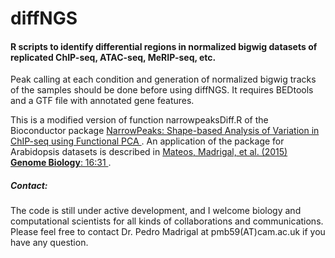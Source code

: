 # diffNGS
<h4> R scripts to identify differential regions in normalized bigwig datasets of replicated ChIP-seq, ATAC-seq, MeRIP-seq, etc. </h4>

Peak calling at each condition and generation of normalized bigwig tracks of the samples should be done before using diffNGS. It requires BEDtools and a GTF file with annotated gene features.

This is a modified version of function narrowpeaksDiff.R of the Bioconductor package <a href="http://bioconductor.org/packages/devel/bioc/html/NarrowPeaks.html">
NarrowPeaks: Shape-based Analysis of Variation in ChIP-seq using Functional PCA </a>. An application of the package for Arabidopsis datasets is described in <a href="http://genomebiology.biomedcentral.com/articles/10.1186/s13059-015-0597-1"> Mateos, Madrigal, et al. (2015) **Genome Biology**: 16:31 </a>.

<h5>Contact:</h5> 
The code is still under active development, and I welcome biology and computational scientists for all kinds of collaborations and communications. Please feel free to contact Dr. Pedro Madrigal at pmb59(AT)cam.ac.uk if you have any question.



